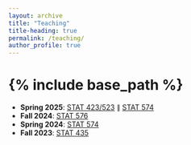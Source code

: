 ```yaml
---
layout: archive
title: "Teaching"
title-heading: true
permalink: /teaching/
author_profile: true
---
```


{% include base_path %}
===
* <b>Spring 2025</b>: <a href="/teaching/Stat523">STAT 423/523</a> &par; <a href="/teaching/Stat574">STAT 574</a>
* <b>Fall 2024</b>: <a href="/teaching/Stat576">STAT 576</a>
* <b>Spring 2024</b>: <a href="https://www.math.wsu.edu/faculty/ccai/stat574.html">STAT 574</a>
* <b>Fall 2023</b>: <a href="https://www.math.wsu.edu/faculty/ccai/stat435.html">STAT 435</a>

